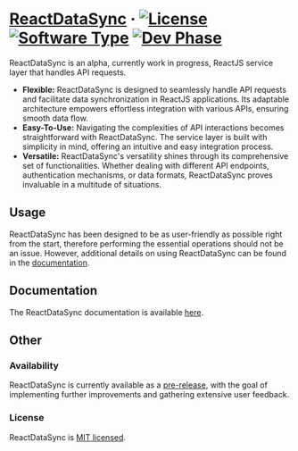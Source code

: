 # [ReactDataSync](https://github.com/mattszymanko/ReactDataSync/releases) &middot; [![License](https://img.shields.io/badge/License-MIT-blue)](https://github.com/mattszymanko/ReactDataSync/blob/main/LICENSE) [![Software Type](https://img.shields.io/badge/Software-Open--Source-green)](https://en.wikipedia.org/wiki/Open-source_software) [![Dev Phase](https://img.shields.io/badge/Phase-Alpha-lightgrey)](https://github.com/mattszymanko/ReactDataSync/releases)

ReactDataSync is an alpha, currently work in progress, ReactJS service layer that handles API requests.
* **Flexible:** ReactDataSync is designed to seamlessly handle API requests and facilitate data synchronization in ReactJS applications. Its adaptable architecture empowers effortless integration with various APIs, ensuring smooth data flow.
* **Easy-To-Use:** Navigating the complexities of API interactions becomes straightforward with ReactDataSync. The service layer is built with simplicity in mind, offering an intuitive and easy integration process.
* **Versatile:** ReactDataSync's versatility shines through its comprehensive set of functionalities. Whether dealing with different API endpoints, authentication mechanisms, or data formats, ReactDataSync proves invaluable in a multitude of situations.

## Usage
ReactDataSync has been designed to be as user-friendly as possible right from the start, therefore performing the essential operations should not be an issue. However, additional details on using ReactDataSync can be found in the [documentation](https://github.com/mattszymanko/ReactDataSync/wiki).

## Documentation
The ReactDataSync documentation is available [here](https://github.com/mattszymanko/ReactDataSync/wiki).

## Other

### Availability
ReactDataSync is currently available as a [pre-release](https://github.com/mattszymanko/ReactDataSync/releases), with the goal of implementing further improvements and gathering extensive user feedback.

### License

ReactDataSync is [MIT licensed](https://github.com/mattszymanko/ReactDataSync/blob/main/LICENSE).
